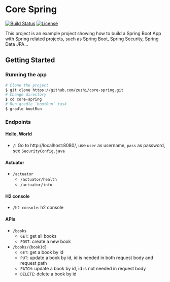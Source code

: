 # Core Spring

[![Build Status](https://travis-ci.org/zuzhi/core-spring.svg?branch=master)](https://travis-ci.org/zuzhi/core-spring)
[![License](https://img.shields.io/badge/license-mit-blue.svg)](https://github.com/zuzhi/core-spring/blob/master/LICENSE)

This project is an example project showing how to build a Spring Boot App with Spring related projects, such as Spring Boot, Spring Security, Spring Data JPA...

## Getting Started

### Running the app

```bash
# Clone the project
$ git clone https://github.com/zuzhi/core-spring.git
# Change directory
$ cd core-spring
# Run gradle `bootRun` task
$ gradle bootRun
```

### Endpoints

#### Hello, World

* `/`: Go to http://localhost:8080/, use `user` as username, `pass` as password, see `SecurityConfig.java`

#### Actuator

* `/actuator`
    * `/actuator/health`
    * `/actuator/info`

#### H2 console

* `/h2-console`: h2 console

#### APIs

* `/books`
    * `GET`: get all books
    * `POST`: create a new book
* `/books/{bookId}`
    * `GET`: get a book by id
    * `PUT`: update a book by id, id is needed in both request body and request path
    * `PATCH`: update a book by id, id is not needed in request body
    * `DELETE`: delete a book by id
